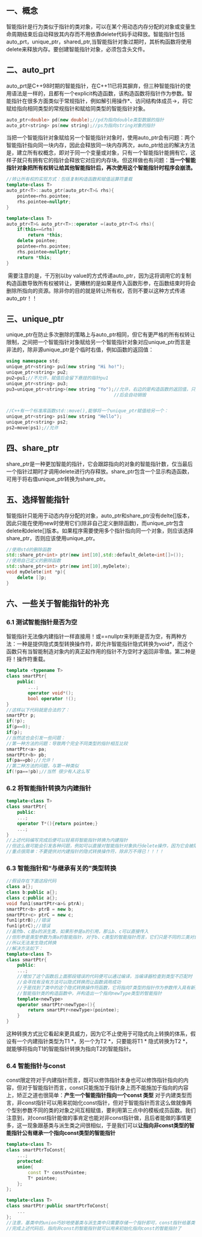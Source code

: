 ## 一、概念

​	智能指针是行为类似于指针的类对象，可以在某个用动态内存分配的对象或变量生命周期结束后自动释放其内存而不用依靠delete代码手动释放。智能指针包括auto_prt，unique_ptr，shared_ptr,当智能指针对象过期时，其析构函数将使用delete来释放内存。要创建智能指针对象，必须包含头文件<memory>。

## 二、auto_prt

​	auto_prt是C++98时期的智能指针，在C++11已将其摒弃，但三种智能指针的使用语法是一样的，且都有一个explicit构造函数，该构造函数将指针作为参数。智能指针在很多方面类似于常规指针，例如解引用操作*、访问结构体成员->，将它赋给指向相同类型的常规指针和赋给同类型的智能指针对象。

```c++
auto_ptr<double> pd(new double);//pd为指向double类型数据的指针
auto_ptr<string> ps(new string);//ps为指向string对象的指针
```

​	当把一个智能指针对象赋给另一个智能指针对象时，使用auto_ptr会有问题：两个智能指针指向同一块内存，因此会释放同一块内存两次，auto_ptr给出的解决方法是，建立所有权概念，即对于同一个变量或对象，只有一个智能指针能拥有它，这样子就只有拥有它的指针会释放它对应的内存块。但这样做也有问题：**当一个智能指针对象把所有权转让给其他智能指针后，再次使用这个智能指针时程序会崩溃。**

```c++
//转让所有权的实现方式：包括复制构造函数和赋值运算符重载
template<class T>
auto_ptr<T>::auto_ptr(auto_ptr<T>& rhs){
    pointee=rhs.pointee;
    rhs.pointee=nullptr;
}

template<class T>
auto_ptr<T>& auto_ptr<T>::operator =(auto_ptr<T>& rhs){
    if(this==&rhs)
        return *this;
   	delete pointee;
    pointee=rhs.pointee;
    rhs.pointee=nullptr;
    return *this;
}
```

​	需要注意的是，千万别以by value的方式传递auto_ptr，因为这将调用它的复制构造函数导致所有权被转让，更糟糕的是如果是传入函数形参，在函数结束时将会删除所指向的资源。除非你的目的就是转让所有权，否则不要以这种方式传递auto_ptr！！

## 三、unique_ptr

​	unique_ptr在防止多次删除的策略上与auto_ptr相同，但它有更严格的所有权转让限制，之间把一个智能指针对象赋给另一个智能指针对象对应unique_ptr而言是非法的，除非源unique_ptr是个临时右值，例如函数的返回值：

```c++
using namespace std;
unique_ptr<string> pu1(new string "Hi ho!");
unique_ptr<string> pu2;
pu2=pu1;//不允许，赋值后会留下悬挂的指针pu1
unique_ptr<string> pu3;
pu3=unique_ptr<string>(new string "Yo");//允许，右边的是构造函数的返回值，只是个临时对象，赋值完成
										//后会自动销毁


//C++有一个标准库函数std::move(),能够将一个unique_ptr赋值给另一个：
unique_ptr<string> ps1(new string "Hello");
unique_ptr<string> ps2;
ps2=move(ps1);//允许
```

## 四、share_ptr

​	share_ptr是一种更加智能的指针，它会跟踪指向的对象的智能指针数，仅当最后一个指针过期时才调用delete进行内存释放。share_ptr包含一个显示构造函数，可用于将右值unique_ptr转换为share_ptr。

## 五、选择智能指针

​	智能指针只能用于动态内存分配的对象，auto_ptr和share_ptr没有delte[]版本，因此只能在使用new时使用它们(除非自己定义删除函数)，而unique_ptr包含delete和delete[]版本。
​	如果程序需要使用多个指针指向同一个对象，则应该选择share_ptr，否则应该使用unique_ptr。

```c++
//使用std的删除函数
std::share_ptr<int> ptr(new int[10],std::default_delete<int[]>());
//使用自己定义的删除函数
std::share_ptr<int> ptr(new int[10],myDelete);
void myDelete(int *p){
    delete []p;
}
```

## 六、一些关于智能指针的补充

### 6.1 测试智能指针是否为空

​	智能指针无法像内建指针一样直接用！或==nullptr来判断是否为空，有两种方法：一种是提供隐式类型转换操作符，即允许智能指针隐式转换为void*，而这个函数只有当智能制造对象内的真正起作用的指针不为空时才返回非零值。第二种是将！操作符重载。

```c++
template <typename T>
class smartPtr{
    public:
    	...;
    	operator void*();
    	bool operator !(); 
}
//这样以下代码就是合法的了：
smartPtr p;
if(!p);
if(p==0);
if(p);
//当然这也会引发一些问题：
//第一种方法的问题：导致两个完全不同类型的指针相互比较
smartPtr<a> pa;
smartPtr<b> pb;
if(pa==pb);//允许！
//第二种方法的问题，与第一种类似
if(!pa==!pb);//当然 很少有人这么写
```

### 6.2 将智能指针转换为内建指针

```c++
template<class T>
class smartPtr{
    public:
    ...;
    operator T*(){return pointee;}
    ...;
}
//上述代码编写完成后便可以轻易将智能指针转换为内建指针
//但这么做可能会引发各种问题，例如可以直接对智能指针对象执行delete操作，因为它会被隐式转换成内建指针
//重点很简单：不要提供对内建指针的隐式转换操作符，除非万不得已！！！！
```

### 6.3 智能指针和“与继承有关的”类型转换

```c++
//假设存在下面这段代码
class a{};
class b:public a{};
class c:public a{};
void fun1(smartPtr<a>& ptrA);
smartPtr<b> ptrB = new b;
smartPtr<c> ptrC = new c;
fun1(ptrB);//错误
fun1(ptrC);//错误
//虽然b、c是a的派生类，如果形参是a的引用，那么b、c可以直接传入
//但形参是类型参数为类a的智能指针，对于b、c类型的智能指针而言，它们只是不同的三类对象
//所以无法发生隐式转换
//解决方法如下：
template<class T>
class smartPtr{
    public:
    ...;
    //增加了这个函数后上面那段错误的代码便可以通过编译，当编译器检查到类型不匹配时
    //会寻找有没有方法可以隐式转换而让函数调用成功
    //于是找到了类中的这个隐式转换操作符函数，它将指向T类型的指针作为参数传入具有新类型参数的
    //智能指针类的构造函数中，并构造出一个指向newType类型的智能指针
    template<newType>
    operator smartPtr<newType>(){
        return smartPtr<newType>(pointee);
    }
}
```

​	这种转换方式比它看起来更具威力，因为它不止使用于可隐式向上转换的体系，假设有一个内建指针类型为T1 *，另一个为T2 *，只要能将T1 * 隐式转换为T2 *，就能够将指向T1的智能指针转换为指向T2的智能指针。

### 6.4 智能指针与const

​	const限定符对于内建指针而言，既可以修饰指针本身也可以修饰指针指向的内容，但对于智能指针而言，const只能施加于指针身上而不能施加于指向的内容上，矫正之道也很简单：**产生一个智能指针指向一个const 类型**
​	对于内建类型而言，非const指针可以用来初始化const指针，但对于智能指针而言这么做就像两个型别参数不同的类的对象之间互相赋值，要利用第三点中的模板成员函数。我们注意到，对const指针能做的事肯定也能对非const指针做，且后者能做的事情更多，这一现象跟基类与派生类之间很相似，于是我们可以**让指向非const类型的智能指针公有继承一个指向const类型的智能指针**

```c++
template<class T>
class smartPtrToConst{
   	...;
    protected:
    union{
        const T* constPointee;
        T* pointee;
    };
};

template<class T>
class smartPtr:public smartPtrToConst{
    ...
};
//注意，基类中的union巧妙地使基类与派生类中只需要存储一个指针即可，const指针给基类使用，非const给派生类使用
//完成上述代码后，指向非const的智能指针就可以用来初始化指向const的智能指针了
```

